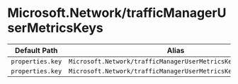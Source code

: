 # Microsoft.Network/trafficManagerUserMetricsKeys

| Default Path | Alias |
|---|---|
| `properties.key` | `Microsoft.Network/trafficManagerUserMetricsKeys/key` |
| `properties.key` | `Microsoft.Network/trafficManagerUserMetricsKeys/default.key` |

